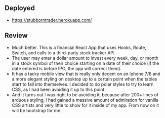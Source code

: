 ## Deployed
- https://stubborntrader.herokuapp.com/

## Review
- Much better. This is a financial React App that uses Hooks, Route, Switch, and calls to a third-party stock tracker API.
- The user may enter a dollar amount to invest every week, day, or month in a stock symbol of their choice starting on a date of their choice (if the date entered is before IPO, the app will correct them).
- It has a tacky mobile view that is really only decent on an Iphone 7/8 and a more elegant styling on desktop up to a certain point when the tables start to fall into themselves. I decided to do polar styles to try to learn CSS, as I had been avoiding it up to this point. 
- And it turns out I was right to be avoiding it, because after 200+ lines of arduous styling, I had gained a massive amount of admiration for vanilla CSS artists and very little to show for it inside of my app. From now on it will be bootstrap for me.



